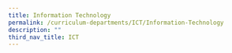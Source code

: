 ```yaml
---
title: Information Technology
permalink: /curriculum-departments/ICT/Information-Technology
description: ""
third_nav_title: ICT
---
```

